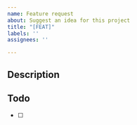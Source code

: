 ```yaml
---
name: Feature request
about: Suggest an idea for this project
title: "[FEAT]"
labels: ''
assignees: ''

---
```


## Description

## Todo
- [ ]
